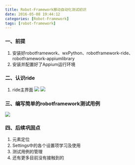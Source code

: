 ```yaml
---
title: Robot-Framework移动自动化测试初识
date: 2016-05-08 19:44:12
categories: [Robot-Framework]
tags: [robot-framework]
---
```


### 一、前提
1. 安装好robotframework、wxPython、robotframework-ride、robotframework-appiumlibrary
2. 安装并配置好了Appium运行环境

<!--more-->

### 二、认识ride
1. ride主界面
![](http://o6lw1c1bf.bkt.clouddn.com/ride主界面.png)
![](http://o6lw1c1bf.bkt.clouddn.com/测试套件设置.png)

### 三、编写简单的robotframework测试用例
![](http://o6lw1c1bf.bkt.clouddn.com/登录测试用例.png)

### 四、后续巩固点
1. 元素定位
2. Settings中的各个设置项学习及使用
3. 测试用例的管理
4. 还有更多目前没有接触到的